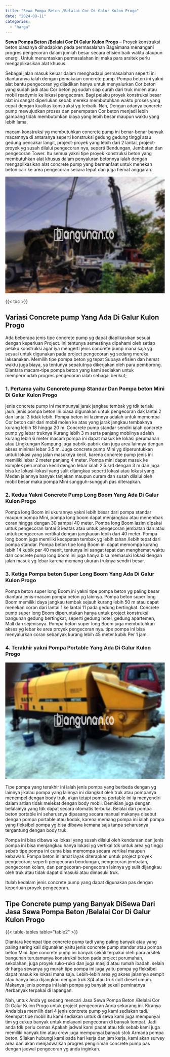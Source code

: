 ```yaml
---
title: "Sewa Pompa Beton /Belalai Cor Di Galur Kulon Progo"
date: "2024-08-11"
categories: 
  - "harga"
---
```


**Sewa Pompa Beton /Belalai Cor Di Galur Kulon Progo** – Proyek konstruksi beton biasanya dihadapkan pada permasalahan Bagaimana menangani progres pengecoran dalam jumlah besar secara efisien baik waktu ataupun energi. Untuk menuntaskan permasalahan ini maka para arsitek perlu mengaplikasikan alat khusus.

Sebagai jalan masuk keluar dalam menghadapi permasalahan seperti ini diantaranya ialah dengan pemakaian concrete pump. Pompa beton ini yakni alat bantu pengecoran yg dijadikan hanya untuk menyalurkan Cor beton yang sudah jadi atau Cor beton yg sudah siap curah dari truk molen atau mobil readymix ke lokasi pengecoran. Bagi pelaku proyek konstruksi besar alat ini sangat diperlukan sebab mereka membutuhkan waktu proses yang cepat dengan kualitas konstruksi yg terbaik. Nah, Dengan adanya concrete pump mewujudkan proses dan penempatan Cor beton menjadi lebih gampang tidak membutuhkan biaya yang lebih besar maupun waktu yang lebih lama.

macam konstruksi yg membutuhkan concrete pump ini benar-benar banyak macamnya di antaranya seperti konstruksi gedung gedung tinggi atau gedung pencakar langit, project-proyek yang lebih dari 2 lantai, project-proyek yg susah dilalui pengecoran nya, seperti Bendungan, Jembatan dan pengecoran Tower. Itu semua yakni tipe proyek konstruksi beton yang membutuhkan alat khusus dalam penyaluran betonnya ialah dengan mengaplikasikan alat concrete pump yang bermanfaat untuk menekan beton cair ke area pengecoran secara tepat dan juga hemat anggaran.

![Sewa Pompa Beton /Belalai Cor Di Galur Kulon Progo](/images/sewa-concrete-pump-26.png)

{{< toc >}}

## Variasi Concrete pump Yang Ada Di Galur Kulon Progo

Ada beberapa jenis tipe concrete pump yg dapat diaplikasikan sesuai dengan keperluan Project. Ini tentunya semestinya dipahami oleh setiap pelaku konstruksi agar iya mengerti jenis concrete pump mana saja yg sesuai untuk digunakan pada project pengecoran yg sedang mereka laksanakan. Memilih tipe pompa beton yg tepat Supaya efisien dan hemat waktu juga biaya, ya tentunya sepatutnya dikerjakan oleh para pemborong. Diantara macam-tipe pompa beton yang kami sediakan untuk mempermudah progres pengecoran ialah sebagai berikut;

### 1\. Pertama yaitu Concrete pump Standar Dan Pompa beton Mini Di Galur Kulon Progo

jenis concrete pump ini mempunyai jarak jangkau tembak yg tdk terlalu jauh. jenis pompa beton ini biasa digunakan untuk pengecoran dak lantai 2 dan lantai 3 tidak lebih. Pompa beton ini lazimnya adalah untuk memompa Cor beton cair dari mobil molen ke atas yang jarak jangkau tembaknya kurang lebih 18 hingga 20 m. Concrete pump standar sendiri ialah concrete pump yg lebar truknya Kurang lebih 3 m serta panjang mobilnya adalah kurang lebih 6 meter macam pompa ini dapat masuk ke lokasi perumahan atau Lingkungan Kampung juga pabrik-pabrik dan juga area lainnya dengan akses minimal lebar 3.5 m. Juga concrete pump Mini yg diperuntukkan untuk lokasi yang jalan masuknya kecil, karena concrete pump jenis ini memiliki lebar 2 meter panjang 4 meter. Pompa mini dapat masuk ke komplek perumahan kecil dengan lebar ialah 2.5 s/d dengan 3 m dan juga bisa ke lokasi-lokasi yang sulit dijangkau seperti lokasi atau lokasi yang Medan jalannya banyak tanjakan maupun curam dan susah dilalui oleh mobil besar maka pompa Mini sungguh-sungguh pas diterapkan.

### 2\. Kedua Yakni Concrete Pump Long Boom Yang Ada Di Galur Kulon Progo

Pompa long Boom ini ukurannya yakni lebih besar dari pompa standar maupun pompa Mini, pompa long boom dapat menjangkau atau menembak coran hingga dengan 30 sampai 40 meter. Pompa long Boom lazim dipakai untuk pengecoran lantai 3 keatas atau untuk pengecoran jembatan dan atau untuk pengecoran vertikal dengan jangkauan lebih dari 40 meter. Pompa long boom juga memiliki kecepatan tembak yg lebih tahan /lebih tepat dari pompa standar. Pompa beton tipe long Boom ini dapat memompa kurang lebih 14 kubik per 40 menit, tentunya ini sangat tepat dan menghemat waktu dan concrete pump long boom ini juga hanya bisa memasuki lokasi dengan jalan masuk yg lebar karena memang ukuran truknya sendiri besar.

### 3\. Ketiga Pompa beton Super Long Boom Yang Ada Di Galur Kulon Progo

Pompa beton super long Boom ini yakni tipe pompa beton yg paling besar diantara jenis-macam pompa beton yg lainnya. Pompa beton super long Boom memiliki daya jangkau tembak sejauh kurang lebih 50 m atau dapat menekan coran dari lantai 1 ke lantai 11 pada gedung bertingkat. Concrete pump super long Boom diperuntukan hanya untuk project konstruksi bangunan gedung bertingkat, seperti gedung hotel, gedung apartemen, Mall dan sejenisnya. Pompa beton super long Boom juga membutuhkan akses yg lebar ke area proyek pengecoran nya. tipe pompa ini bisa menyalurkan coran sebanyak kurang lebih 45 meter kubik Per 1 jam.

### 4\. Terakhir yakni Pompa Portable Yang Ada Di Galur Kulon Progo

![Sewa Pompa Beton /Belalai Cor Di Galur Kulon Progo](/images/sewa-concrete-pump-29.png)

Tipe pompa yang terakhir ini ialah jenis pompa yang berbeda dengan yg lainnya jikalau pompa yang lainnya ini diangkut oleh truk atau pompanya menempel dengan body truk, akan tetapi pompa portable ini ia menyendiri dalam artian tidak melekat dengan body mobil. Demikian juga dengan belalainya yang tdk dapat secara otomatis terbuka. Belalai dari pompa beton portable ini seharusnya dipasang secara manual makanya disebut dengan pompa portable atau kodok, karena memang pompa ini ialah pompa yang fleksibel pompa yg bisa dibawa kemana saja tanpa seharusnya tergantung dengan body truk.

Pompa ini bisa dibawa ke lokasi yang susah dilalui oleh kendaraan dan jenis pompa ini bisa menjangkau hanya lokasi yg vertikal tdk untuk area yg tinggi sebab tipe pompa ini cuma bisa memompa secara vertikal maupun kebawah. Pompa beton ini amat layak diterapkan untuk project proyek pengecoran; seperti pengecoran bendungan, pengecoran jembatan, pengecoran kolam, dan pengecoran-pengecoran lainnya yg sulit dijangkau oleh truk atau tidak dapat dimasuki atau dimasuki truk.

Itulah kedalam jenis concrete pump yang dapat digunakan pas dengan keperluan proyek pengecoran.

## Tipe Concrete pump yang Banyak DiSewa Dari Jasa Sewa Pompa Beton /Belalai Cor Di Galur Kulon Progo

{{< table-tables table="table2" >}}

Diantara keempat tipe concrete pump tadi yang paling banyak atau yang paling sering kali digunakan yaitu jenis concrete pump standar atau pompa beton Mini. tipe concrete pump ini banyak sekali terpakai oleh para arsitek bangunan terutamanya konstruksi beton pada project perumahan, sekolahan, juga proyek ruko-ruko dan juga masjid atau rumah ibadah. selain dr harga sewanya yg murah tipe pompa ini juga yaitu pompa yg fleksibel dapat masuk ke lokasi mana saja. Lebih-lebih area yg akses jalannya sempit atau hanya bisa dijangkau dengan truk 3/4 atau truk colt diesel umum. Makanya jenis pompa ini ialah pompa yg banyak sekali peminatnya /terbanyak terpakai di lapangan.

Nah, untuk Anda yg sedang mencari Jasa Sewa Pompa Beton /Belalai Cor Di Galur Kulon Progo untuk project pengecoran Anda sekarang ini. Kiranya Anda bisa memilih dari 4 jenis concrete pump yg kami sediakan tadi. Keempat tipe mobil itu kami sediakan untuk di sewa kami juga mempunyai tim yg cukup banyak untuk melayani pengecoran di banyak tempat. Jadi anda tdk perlu cemas Apakah jadwal kami padat atau tdk sebab kami juga memiliki banyak tim atau crew juga mempunyai banyak stok Armada pompa beton. Silakan hubungi kami pada hari kerja dan jam kerja, kami akan survey area dan akan menjadwalkan progres pengiriman concrete pump pas dengan jadwal pengecoran yg anda inginkan.

